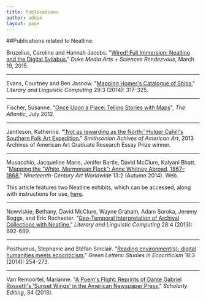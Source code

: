 ```yaml
---
title: Publications
author: admin
layout: page
---
```


##Publications related to Neatline:

Bruzelius, Caroline and Hannah Jacobs. "[Wired! Full Immersion: Neatline and the Digital Syllabus.](https://www.academia.edu/12328761/Wired_Full_Immersion_Neatline_and_the_Digital_Syllabus)" *Duke Media Arts + Sciences Rendezvous*, March 19, 2015.

***

Evans, Courtney and Ben Jasnow. "[Mapping Homer's Catalogue of Ships.](http://llc.oxfordjournals.org/content/29/3/317.full.pdf+html)" *Literary and Linguistic Computing* 29:3 (2014): 317-325.

***

Fischer, Susanne. "[Once Upon a Place: Telling Stories with Maps](http://www.theatlantic.com/technology/archive/2012/07/once-upon-a-place-telling-stories-with-maps/259787/)", *The Atlantic*, July 2012.

***

Jentleson, Katherine. "['Not as rewarding as the North:' Holger Cahill's Southern Folk Art Expedition.](http://www.aaa.si.edu/essay/katherine-jentleson?hootPostID=6a731b4353ca988ce572fe2213b7b7fc)" *Smithsonian Achives of American Art*, 2013 Archives of American Art Graduate Research Essay Prize winner.

***

Musacchio, Jacqueline Marie, Jenifer Bartle, David McClure, Kalyani Bhatt. "[Mapping the “White, Marmorean Flock”: Anne Whitney Abroad, 1867–1868.](http://www.19thc-artworldwide.org/index.php/autumn14/musacchio-introduction)" *Nineteenth-Century Art Worldwide* 13:2 (Autumn 2014). Web.

This article features two Neatline exhibits, which can be accessed, along with instructions for use, [here](http://www.19thc-artworldwide.org/index.php/autumn14/musacchio-mapping-a-member-of-the-white-marmorean-flock).

***

Nowviskie, Bethany, David McClure, Wayne Graham, Adam Soroka, Jeremy Boggs, and Eric Rochester. "[Geo-Temporal Interpretation of Archival Collections with Neatline.](http://llc.oxfordjournals.org/content/28/4/692.full.pdf+html)" *Literary and Linguistic Computing* 28:4 (2013): 692-699.

***

Posthumus, Stephanie and Stéfan Sinclair. "[Reading environment(s): digital humanities meets ecocriticism.](http://www.tandfonline.com/eprint/ADF8WrrzqQG3si2C2S5h/full)" *Green Letters: Studies in Ecocriticism* 18:3 (2014): 254-273.

***

Van Remoortel, Marianne. "[A Poem's Flight: Reprints of Dante Gabriel Rossetti's 'Sunset Wings' in the American Newspaper Press.](http://www.scholarlyediting.org/2013/editions/intro.sunsetwings.html)" *Scholarly Editing*, 34 (2013).
